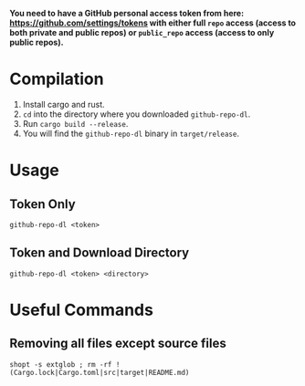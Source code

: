 **You need to have a GitHub personal access token from here: https://github.com/settings/tokens with either full `repo` access (access to both private and public repos) or `public_repo` access (access to only public repos).**

# Compilation

1. Install cargo and rust.
2. `cd` into the directory where you downloaded `github-repo-dl`.
3. Run `cargo build --release`.
4. You will find the `github-repo-dl` binary in `target/release`.

# Usage

## Token Only

    github-repo-dl <token>

## Token and Download Directory

    github-repo-dl <token> <directory>

# Useful Commands

## Removing all files except source files

    shopt -s extglob ; rm -rf !(Cargo.lock|Cargo.toml|src|target|README.md)
